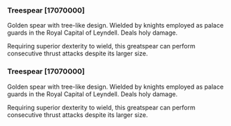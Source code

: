 ### Treespear [17070000]

Golden spear with tree-like design. Wielded by knights employed as palace guards in the Royal Capital of Leyndell. Deals holy damage.

Requiring superior dexterity to wield, this greatspear can perform consecutive thrust attacks despite its larger size.### Treespear [17070000]

Golden spear with tree-like design. Wielded by knights employed as palace guards in the Royal Capital of Leyndell. Deals holy damage.

Requiring superior dexterity to wield, this greatspear can perform consecutive thrust attacks despite its larger size.